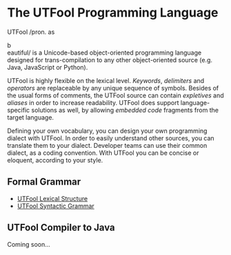 # The UTFool Programming Language

UTFool /pron. as <div style="background: linear-gradient(to bottom right,
transparent 50%, black 50%, black 50%, transparent 50%)">b</div>eautiful/
is a Unicode-based object-oriented programming language designed
for trans-compilation to any other object-oriented source
(e.g. Java, JavaScript or Python).

UTFool is highly flexible on the lexical level.
_Keywords_, _delimiters_ and _operators_ are replaceable
by any unique sequence of symbols.
Besides of the usual forms of comments,
the UTFool source can contain _expletives_ and _aliases_
in order to increase readability.
UTFool does support language-specific solutions as well,
by allowing _embedded code_ fragments from the target language.

Defining your own vocabulary,
you can design your own programming dialect with UTFool.
In order to easily understand other sources,
you can translate them to your dialect.
Developer teams can use their common dialect, as a coding convention.
With UTFool you can be concise or eloquent, according to your style.

## Formal Grammar

* [UTFool Lexical Structure](https://rawgit.com/psmitt/metalanguage/master/examples/UTFool%20Lexical%20Structure.xml)
* [UTFool Syntactic Grammar](https://rawgit.com/psmitt/metalanguage/master/examples/UTFool%20Syntactic%20Grammar.xml)

## UTFool Compiler to Java

Coming soon...
